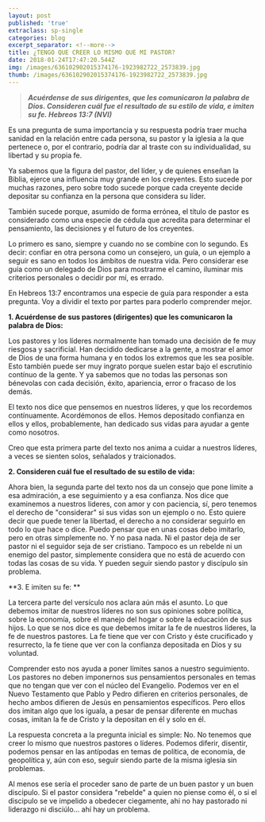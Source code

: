 ```yaml
---
layout: post
published: 'true'
extraclass: sp-single
categories: blog
excerpt_separator: <!--more-->
title: ¿TENGO QUE CREER LO MISMO QUE MI PASTOR?
date: 2018-01-24T17:47:20.544Z
img: /images/636102902015374176-1923982722_2573839.jpg
thumb: /images/636102902015374176-1923982722_2573839.jpg
---
```

> _**Acuérdense de sus dirigentes, que les comunicaron la palabra de Dios. Consideren cuál fue el resultado de su estilo de vida, e imiten su fe. Hebreos 13:7 (NVI)**_



Es una pregunta de suma importancia y su respuesta podría traer mucha sanidad en la relación entre cada persona, su pastor y la iglesia a la que pertenece o, por el contrario, podría dar al traste con su individualidad, su libertad y su propia fe. <!--more-->

Ya sabemos que la figura del pastor, del líder, y de quienes enseñan la Biblia, ejerce una influencia muy grande en los creyentes. Esto sucede por muchas razones, pero sobre todo sucede porque cada creyente decide depositar su confianza en la persona que considera su líder. 

También sucede porque, asumido de forma errónea, el título de pastor es considerado como una especie de cédula que acredita para determinar el pensamiento, las decisiones y el futuro de los creyentes. 

Lo primero es sano, siempre y cuando no se combine con lo segundo. Es decir: confiar en otra persona como un consejero, un guía, o un ejemplo a seguir es sano en todos los ámbitos de nuestra vida. Pero considerar ese guía como un delegado de Dios para mostrarme el camino, iluminar mis criterios personales o decidir por mí, es errado. 

En Hebreos 13:7 encontramos una especie de guía para responder a esta pregunta.  Voy a dividir el texto por partes para poderlo comprender mejor. 

**1. Acuérdense de sus pastores (dirigentes) que les comunicaron la palabra de Dios:**

Los pastores y los líderes normalmente han tomado una decisión de fe muy riesgosa y sacrificial.  Han decidido dedicarse a la gente, a mostrar el amor de Dios de una forma humana y en todos los extremos que les sea posible. Esto también puede ser muy ingrato porque suelen estar bajo el escrutinio contínuo de la gente. Y ya sabemos que no todas las personas son bénevolas con cada decisión, éxito, apariencia, error o fracaso de los demás.  

El texto nos dice que pensemos en nuestros líderes, y que los recordemos contínuamente. Acordémonos de ellos. Hemos depositado confianza en ellos y ellos, probablemente, han dedicado sus vidas para ayudar a gente como nosotros.  

Creo que esta primera parte del texto nos anima a cuidar a nuestros líderes, a veces se sienten solos, señalados y traicionados. 

**2.  Consideren cuál fue el resultado de su estilo de vida:**

Ahora bien, la segunda parte del texto nos da un consejo que pone límite a esa admiración, a ese seguimiento y a esa confianza. Nos dice que examinemos a nuestros líderes, con amor y con paciencia, sí, pero tenemos el derecho de "considerar" si sus vidas son un ejemplo o no. Esto quiere decir que puede tener la libertad, el derecho a no considerar seguirlo en todo lo que hace o dice. Puedo pensar que en unas cosas debo imitarlo, pero en otras simplemente no. Y no pasa nada. Ni el pastor deja de ser pastor ni el seguidor seja de ser cristiano. Tampoco es un rebelde ni un enemigo del pastor, simplemente considera que no está de acuerdo con todas las cosas de su vida. Y pueden seguir siendo pastor y discípulo sin problema. 

**3. E imiten su fe: **

La tercera parte del versículo nos aclara aún más el asunto. Lo que debemos imitar de nuestros líderes no son sus opiniones sobre política, sobre la economía, sobre el manejo del hogar o sobre la educación de sus hijos. Lo que se nos dice es que debemos imitar la fe de nuestros líderes, la fe de nuestros pastores.  La fe tiene que ver con Cristo y éste crucificado y resurrecto, la fe tiene que ver con la confianza depositada en Dios y su voluntad.  

Comprender esto nos ayuda a poner límites sanos a nuestro seguimiento. Los pastores no deben imponernos sus pensamientos personales en temas que no tengan que ver con el núcleo del Evangelio. Podemos ver en el Nuevo Testamento que Pablo y Pedro difieren en criterios personales, de hecho ambos difieren de Jesús en pensamientos específicos.  Pero ellos dos imitan algo que los iguala, a pesar de pensar diferente en muchas cosas, imitan la fe de Cristo y la depositan en él y solo en él. 

La respuesta concreta a la pregunta inicial es simple: No.  No tenemos que creer lo mismo que nuestros pastores o líderes. Podemos diferir, disentir, podemos pensar en las antípodas en temas de política, de economía, de geopolítica y, aún con eso, seguir siendo parte de la misma iglesia sin problemas. 

Al menos ese sería el proceder sano de parte de un buen pastor y un buen discipulo. Si el pastor considera "rebelde" a quien no piense como él, o si el discipulo se ve impelido a obedecer ciegamente, ahi no hay pastorado ni liderazgo ni disciúlo... ahí hay un problema.
